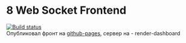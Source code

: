 # 8 Web Socket Frontend
[![Build status](https://ci.appveyor.com/api/projects/status/6twjj1085raos54d?svg=true)](https://ci.appveyor.com/project/igrkirillov/lesson-helpdesk-frontend)\
Опубликовал фронт на [github-pages](https://igrkirillov.github.io/lesson-helpdesk-frontend/#), сервер на - render-dashboard 

